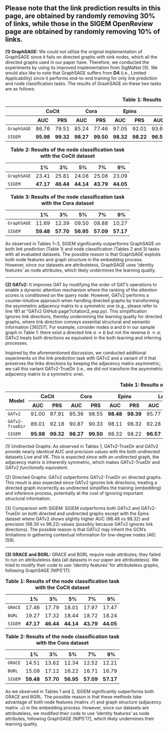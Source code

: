 
## Please note that the link prediction results in this page, are obtained by randomly removing 30% of links, while those in the SIGEM OpenReview page are obtained by randomly removing 10% of links.

**(1) GraphSAGE:** We could not utilize the original implementation of GraphSAGE since it fails on directed graphs with sink nodes, which all the directed graphs used in our paper have. Therefore, we conducted the experiments by using its improved implementation from SigMaNet [9]. We would also like to note that GraphSAGE suffers from **D4** (i.e., Limited Applicability) since it performs end-to-end training for only link prediction and node classification tasks. The results of GrashSAGE on these two tasks are as follows:

<table>
  <caption><strong>Table 1: Results of the link prediction task</strong></caption>
  <thead>
    <tr>
      <th></th>
      <th colspan="2">CoCit</th>
      <th colspan="2">Cora</th>
      <th colspan="2">Epins</th>
      <th colspan="2">Last</th>
      <th colspan="2">Live</th>
      <th colspan="2">Pokec</th>
      <th colspan="2">VK</th>
      <th colspan="2">Google</th>      
    </tr>
    <tr>
      <th></th>
      <th>AUC</th><th>PRS</th>
      <th>AUC</th><th>PRS</th>
      <th>AUC</th><th>PRS</th>
      <th>AUC</th><th>PRS</th>
      <th>AUC</th><th>PRS</th>
      <th>AUC</th><th>PRS</th>
      <th>AUC</th><th>PRS</th>
      <th>AUC</th><th>PRS</th>      
    </tr>
  </thead>
  <tbody>
    <tr><td><code>GraphSAGE</code></td><td>86.76</td><td>79.51</td><td>85.24</td><td>77.46</td><td>97.05</td><td>92.01</td><td>93.60</td><td>86.25</td><td>86.60</td><td>79.03</td><td>OOM</td><td>OOM</td><td>83.80</td><td>76.18</td><td>88.74</td><td>82.55</td></tr>
    <tr><td><code>SIGEM</code></td><td><b>95.98</b></td><td><b>99.32</b></td><td><b>98.27</b></td><td><b>99.50</b></td><td><b>98.32</b></td><td><b>98.22</b></td><td><b>96.57</b></td><td><b>98.09</b></td><td><b>97.92</b></td><td><b>99.43</b></td><td><b>97.09</b></td><td><b>97.98</b></td><td><b>95.85</b></td><td><b>97.50</b></td><td><b>99.28</b></td><td><b>99.78</td></tr>    
  </tbody>
</table>

<table>
  <caption><strong>Table 2: Results of the node classification task with the CoCit dataset</strong></caption>
  <thead>
    <tr>
      <th></th>
      <th>&nbsp;&nbsp;1%</th>
      <th>&nbsp;&nbsp;3%</th>
      <th>&nbsp;&nbsp;5%</th>
      <th>&nbsp;&nbsp;7%</th>
      <th>&nbsp;&nbsp;9%</th>
    </tr>
  </thead>
  <tbody>
    <tr>
      <td><code>GraphSAGE</code></td>
      <td>23.41</td>
      <td>25.81</td>
      <td>24.08</td>
      <td>25.08</td>
      <td>23.09</td>
    </tr>
    <tr>
      <td><code>SIGEM</code></td>
      <td><b>47.17</b></td>
      <td><b>46.44</b></td>
      <td><b>44.14</b></td>
      <td><b>43.79</b></td>
      <td><b>44.05</b></td>
    </tr>
  </tbody>
</table>

<table >
  <caption><strong>Table 3: Results of the node classification task with the Cora dataset</strong></caption>
  <thead>
    <tr>
      <th></th>
      <th>&nbsp;&nbsp;1%</th>
      <th>&nbsp;&nbsp;3%</th>
      <th>&nbsp;&nbsp;5%</th>
      <th>&nbsp;&nbsp;7%</th>
      <th>&nbsp;&nbsp;9%</th>
    </tr>
  </thead>
  <tbody>
    <tr>
      <td><code>GraphSAGE</code></td>
      <td>11.69</td>
      <td>12.39</td>
      <td>09.50</td>
      <td>08.88</td>
      <td>10.27</td>
    </tr>
    <tr>
      <td><code>SIGEM</code></td>
      <td><b>59.48</b></td>
      <td><b>57.70</b></td>
      <td><b>56.95</b></td>
      <td><b>57.09</b></td>
      <td><b>57.17</b></td>
    </tr>
  </tbody>
</table>

As observed in Tables 1~3, SIGEM significantly outperforms GraphSAGE on both link prediction (Table 1) and node classification (Tables 2 and 3) tasks with all evaluated datasets. The possible reason is that GraphSAGE exploits both node features and graph structure in the embedding process. However, since our datasets are attributeless, GraphSAGE uses ‘identity features’ as node attributes, which likely undermines the learning quality.

---

**(2) GATv2:** It improves GAT by modifying the order of GAT’s operations to enable a dynamic attention mechanism where the ranking of the attention scores is conditioned on the query node. However, GATv2 performs a counter-intuitive approach when handling directed graphs by transforming the asymmetric adjacency matrix to a symmetric one (e.g., please refer to line 181 at “GATv2 GitHub page”/citation2_exp.py). This simplification ignores link directions, thereby undermining the learning quality for directed graphs, where link direction conveys essential structural and semantic information [36][57]. For example, consider nodes $a$ and $b$ in our sample graph in Table 1: there exist a directed link $a \rightarrow b$ but not the reverse $b \rightarrow a$; GATv2 treats both directions as equivalent in the both learning and inferring processes.

Inspired by the aforementioned discussion, we conducted additional experiments on the link prediction task with GATv2 and a variant of it that preserves the links directions by keeping the adjacency matrix asymmetric; we call this variant GATv2-TrueDir (i.e., we did not transform the asymmetric adjacency matrix to a symmetric one). 

<table>
  <caption><strong> Table 1: Results of the link prediction task</strong></caption>
  <thead>
    <tr>
      <th rowspan="2">Model</th>
      <th colspan="2">CoCit</th>
      <th colspan="2">Cora</th>
      <th colspan="2">Epins</th>
      <th colspan="2">Last</th>
      <th colspan="2">Live</th>
      <th colspan="2">Pokec</th>
      <th colspan="2">VK</th>
      <th colspan="2">Google</th>
    </tr>
    <tr>
      <th>AUC</th><th>PRS</th>
      <th>AUC</th><th>PRS</th>
      <th>AUC</th><th>PRS</th>
      <th>AUC</th><th>PRS</th>
      <th>AUC</th><th>PRS</th>
      <th>AUC</th><th>PRS</th>
      <th>AUC</th><th>PRS</th>
      <th>AUC</th><th>PRS</th>
    </tr>
  </thead>
  <tbody>
    <tr>
      <td><code>GATv2</code></td>
      <td>91.00</td><td>97.91</td>
      <td>95.36</td><td>98.55</td>
      <td><b>98.48</b></td><td><b>98.39</b></td>
      <td>95.77</td><td>96.57</td>
      <td>96.55</td><td>98.32</td>
      <td>OOM</td><td>OOM</td>
      <td>93.53</td><td>92.40</td>
      <td>97.76</td><td>99.08</td>
    </tr>
    <tr>
      <td><code>GATv2-TrueDir</code></td>
      <td>86.01</td><td>92.18</td>
      <td>90.87</td><td>90.33</td>
      <td>98.11</td><td>96.32</td>
      <td>92.28</td><td>82.64</td>
      <td>96.39</td><td>98.28</td>
      <td>OOM</td><td>OOM</td>
      <td>93.40</td><td>92.95</td>
      <td>97.76</td><td>96.32</td>
    </tr>    
    <tr>
    <tr><td><code>SIGEM</code></td><td><b>95.98</b></td><td><b>99.32</b></td><td><b>98.27</b></td><td><b>99.50</b></td><td>98.32</td><td>98.22</td><td><b>96.57</b></td><td><b>98.09</b></td><td><b>97.92</b></td><td><b>99.43</b></td><td><b>97.09</b></td><td><b>97.98</b></td><td><b>95.85</b></td><td><b>97.50</b></td><td><b>99.28</b></td><td><b>99.78</td></tr>    
    </tr>
  </tbody>
</table>

(1) Undirected Graphs: As observed in Tables 1, GATv2-TrueDir and GATv2 provide nearly *identical* AUC and precision values with the both undirected datasets Live and VK. This is expected since with an undirected graph, the adjacency matrix is inherently symmetric, which makes GATv2-TrueDir and GATv2 *functionally equivalent*.

(2) Directed Graphs: GATv2 outperforms GATv2-TrueDir on directed graphs. This result is also expected since GATv2 ignores link directions; treating a directed graph incorrectly as undirected simplifies the training (embedding) and inference process, potentially at the cost of ignoring important structural information.

(3) Comparison with SIGEM: SIGEM outperforms both GATv2 and GATv2-TrueDir on both directed and undirected graphs except with the Epins dataset where GATv2 shows slightly higher AUC (98.48 vs 98.32) and precision (98.39 vs 98.22) values (possibly because GATv2 ignores link directions). The possible reason is that GATv2 may inherit the GCN’s limitations in gathering contextual information for low-degree nodes [46][59].

---

 **(3) GRACE and BGRL:**  GRACE and BGRL require node attributes; they failed to run on attributeless data (all datasets in our paper are attributeless). We tried to modify their code to use ‘identity features’ for attributeless graphs, following GraphSAGE [NIPS’17]: 
 
 <table>
  <caption><strong>Table 1: Results of the node classification task with the CoCit dataset</strong></caption>
  <thead>
    <tr>
      <th></th>
      <th>&nbsp;&nbsp;1%</th>
      <th>&nbsp;&nbsp;3%</th>
      <th>&nbsp;&nbsp;5%</th>
      <th>&nbsp;&nbsp;7%</th>
      <th>&nbsp;&nbsp;9%</th>
    </tr>
  </thead>
  <tbody>
    <tr>
      <td><code>GRACE</code></td>
      <td>17.46</td>
      <td>17.79</td>
      <td>18.01</td>
      <td>17.97</td>
      <td>17.47</td>
    </tr>
    <tr>
      <td><code>BGRL</code></td>
      <td>19.27</td>
      <td>17.32</td>
      <td>18.44</td>
      <td>18.72</td>
      <td>18.24</td>
    </tr>    
    <tr>
      <td><code>SIGEM</code></td>
      <td><b>47.17</b></td>
      <td><b>46.44</b></td>
      <td><b>44.14</b></td>
      <td><b>43.79</b></td>
      <td><b>44.05</b></td>
    </tr>
  </tbody>
</table>

<table >
  <caption><strong>Table 2: Results of the node classification task with the Cora dataset</strong></caption>
  <thead>
    <tr>
      <th></th>
      <th>&nbsp;&nbsp;1%</th>
      <th>&nbsp;&nbsp;3%</th>
      <th>&nbsp;&nbsp;5%</th>
      <th>&nbsp;&nbsp;7%</th>
      <th>&nbsp;&nbsp;9%</th>
    </tr>
  </thead>
  <tbody>
    <tr>
      <td><code>GRACE</code></td>
      <td>14.51</td>
      <td>13.62</td>
      <td>12.34</td>
      <td>12.52</td>
      <td>12.21</td>
    </tr>    
    <tr>
      <td><code>BGRL</code></td>
      <td>15.09</td>
      <td>17.12</td>
      <td>16.22</td>
      <td>16.71</td>
      <td>16.79</td>
    </tr>
    <tr>
      <td><code>SIGEM</code></td>
      <td><b>59.48</b></td>
      <td><b>57.70</b></td>
      <td><b>56.95</b></td>
      <td><b>57.09</b></td>
      <td><b>57.17</b></td>
    </tr>
  </tbody>
</table>

 
As we observed in Tables 1 and 2, SIGEM significantly outperforms both GRACE and BGRL. The possible reason is that these methods take advantage of both node features (matrix $\mathcal{X}$) and graph structure (adjacency matrix $\mathcal{A}$) in the embedding process. However, since our datasets are attributeless, we modified their code to use ‘identity features’ as node attributes, following GraphSAGE [NIPS’17], which likely undermines their learning quality. 

 
